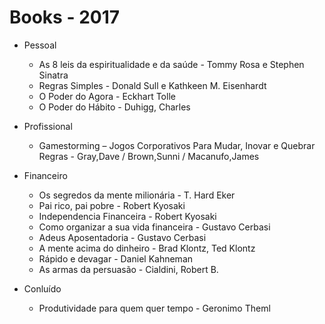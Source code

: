 # Books - 2017

* Pessoal
  * As 8 leis da espiritualidade e da saúde - Tommy Rosa e Stephen Sinatra
  * Regras Simples - Donald Sull e Kathkeen M. Eisenhardt
  * O Poder do Agora - Eckhart Tolle
  * O Poder do Hábito - Duhigg, Charles

* Profissional
  * Gamestorming – Jogos Corporativos Para Mudar, Inovar e Quebrar Regras - Gray,Dave / Brown,Sunni / Macanufo,James

* Financeiro
  * Os segredos da mente milionária - T. Hard Eker
  * Pai rico, pai pobre - Robert Kyosaki
  * Independencia Financeira - Robert Kyosaki
  * Como organizar a sua vida financeira - Gustavo Cerbasi
  * Adeus Aposentadoria - Gustavo Cerbasi
  * A mente acima do dinheiro - Brad Klontz, Ted Klontz
  * Rápido e devagar - Daniel Kahneman
  * As armas da persuasão - Cialdini, Robert B.

* Conluído
  * Produtividade para quem quer tempo - Geronimo Theml



